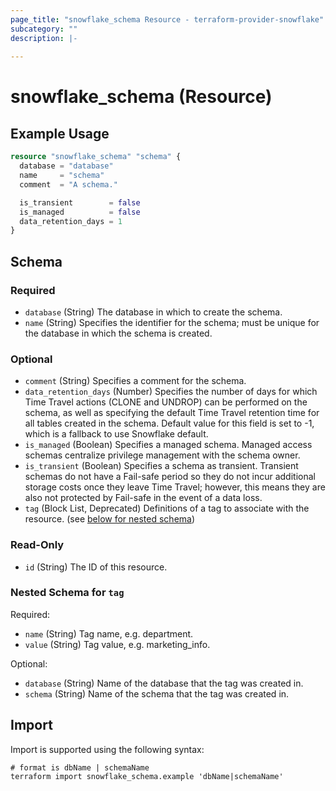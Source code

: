 ```yaml
---
page_title: "snowflake_schema Resource - terraform-provider-snowflake"
subcategory: ""
description: |-
  
---
```


# snowflake_schema (Resource)



## Example Usage

```terraform
resource "snowflake_schema" "schema" {
  database = "database"
  name     = "schema"
  comment  = "A schema."

  is_transient        = false
  is_managed          = false
  data_retention_days = 1
}
```

<!-- schema generated by tfplugindocs -->
## Schema

### Required

- `database` (String) The database in which to create the schema.
- `name` (String) Specifies the identifier for the schema; must be unique for the database in which the schema is created.

### Optional

- `comment` (String) Specifies a comment for the schema.
- `data_retention_days` (Number) Specifies the number of days for which Time Travel actions (CLONE and UNDROP) can be performed on the schema, as well as specifying the default Time Travel retention time for all tables created in the schema. Default value for this field is set to -1, which is a fallback to use Snowflake default.
- `is_managed` (Boolean) Specifies a managed schema. Managed access schemas centralize privilege management with the schema owner.
- `is_transient` (Boolean) Specifies a schema as transient. Transient schemas do not have a Fail-safe period so they do not incur additional storage costs once they leave Time Travel; however, this means they are also not protected by Fail-safe in the event of a data loss.
- `tag` (Block List, Deprecated) Definitions of a tag to associate with the resource. (see [below for nested schema](#nestedblock--tag))

### Read-Only

- `id` (String) The ID of this resource.

<a id="nestedblock--tag"></a>
### Nested Schema for `tag`

Required:

- `name` (String) Tag name, e.g. department.
- `value` (String) Tag value, e.g. marketing_info.

Optional:

- `database` (String) Name of the database that the tag was created in.
- `schema` (String) Name of the schema that the tag was created in.

## Import

Import is supported using the following syntax:

```shell
# format is dbName | schemaName
terraform import snowflake_schema.example 'dbName|schemaName'
```

